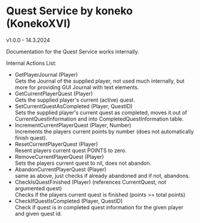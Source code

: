 # Quest Service by koneko (KonekoXVI)
v1.0.0 - 14.3.2024  

Documentation for the Quest Service works internally.  

Internal Actions List:  
- GetPlayerJournal (Player)  
Gets the Journal of the supplied player, not used much internally, but more for providing GUI Journal with text elements.  
- GetCurrentPlayerQuest (Player)  
Gets the supplied player's current (active) quest.  
- SetCurrentQuestAsCompleted (Player, QuestID)  
Sets the supplied player's current quest as completed, moves it out of CurrentQuestInformation and into CompletedQuestInformation table.  
- IncrementCurrentPlayerQuest (Player, Number)  
Increments the players current points by number (does not automatically finish quest).  
- ResetCurrentPlayerQuest (Player)  
Resent players current quest POINTS to zero.  
- RemoveCurrentPlayerQuest (Player)  
Sets the players current quest to nil, does not abandon.  
- AbandonCurrentPlayerQuest (Player)  
same as above, just checks if already abandoned and if not, abandons.  
- CheckIsQuestFinished (Player) (references CurrentQuest, not argumented quest)  
Checks if the players current quest is finished (points >= total points)  
- CheckIfQuestIsCompleted (Player, QuestID)  
Check if quest is in completed quest information for the given player and given quest id.
